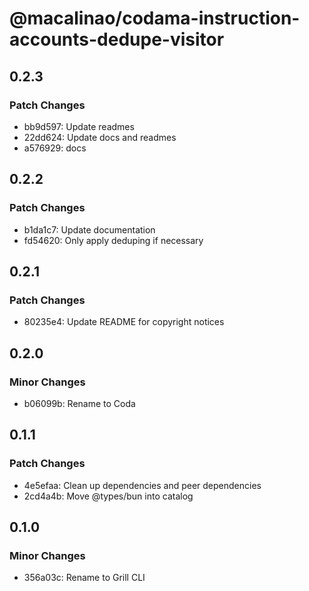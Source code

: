 # @macalinao/codama-instruction-accounts-dedupe-visitor

## 0.2.3

### Patch Changes

- bb9d597: Update readmes
- 22dd624: Update docs and readmes
- a576929: docs

## 0.2.2

### Patch Changes

- b1da1c7: Update documentation
- fd54620: Only apply deduping if necessary

## 0.2.1

### Patch Changes

- 80235e4: Update README for copyright notices

## 0.2.0

### Minor Changes

- b06099b: Rename to Coda

## 0.1.1

### Patch Changes

- 4e5efaa: Clean up dependencies and peer dependencies
- 2cd4a4b: Move @types/bun into catalog

## 0.1.0

### Minor Changes

- 356a03c: Rename to Grill CLI
